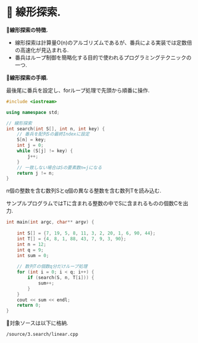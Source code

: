 
# :blue_book: 線形探索.

:pushpin:**線形探索の特徴.**
- 線形探索は計算量O(n)のアルゴリズムであるが、番兵による実装では定数倍の高速化が見込まれる.
- 番兵はループ制御を簡略化する目的で使われるプログラミングテクニックの一つ.

:pushpin:**線形探索の手順.**

最後尾に番兵を設定し、forループ処理で先頭から順番に操作.

```cpp
#include <iostream>

using namespace std;

// 線形探索
int search(int S[], int n, int key) {
    // 番兵を配列Sの最終Indexに設定
    S[n] = key;
    int j = 0;
    while (S[j] != key) {
        j++;
    }
    // 一致しない場合はSの要素数n=jになる
    return j != n;
}
```

n個の整数を含む数列Sとq個の異なる整数を含む数列Tを読み込む.

サンプルプログラムではTに含まれる整数の中でSに含まれるものの個数Cを出力.

```cpp
int main(int argc, char** argv) {
    
    int S[] = {7, 19, 5, 8, 11, 3, 2, 20, 1, 6, 90, 44};
    int T[] = {4, 8, 1, 88, 43, 7, 9, 3, 90};
    int n = 12;
    int q = 9;
    int sum = 0;
    
    // 数列Tの個数q分だけループ処理
    for (int i = 0; i < q; i++) {
        if (search(S, n, T[i])) {
            sum++;
        }
    }
    cout << sum << endl;
    return 0;
}
```

:mag_right:対象ソースは以下に格納.
```
/source/3.search/linear.cpp
```